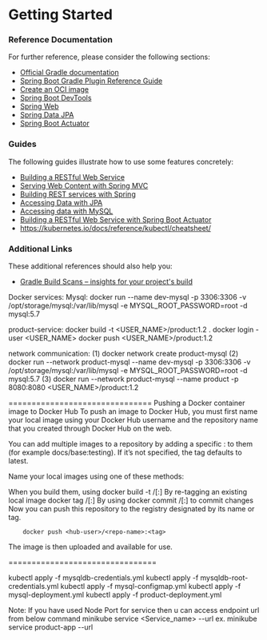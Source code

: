 # Getting Started

### Reference Documentation
For further reference, please consider the following sections:

* [Official Gradle documentation](https://docs.gradle.org)
* [Spring Boot Gradle Plugin Reference Guide](https://docs.spring.io/spring-boot/docs/2.5.3/gradle-plugin/reference/html/)
* [Create an OCI image](https://docs.spring.io/spring-boot/docs/2.5.3/gradle-plugin/reference/html/#build-image)
* [Spring Boot DevTools](https://docs.spring.io/spring-boot/docs/2.5.3/reference/htmlsingle/#using-boot-devtools)
* [Spring Web](https://docs.spring.io/spring-boot/docs/2.5.3/reference/htmlsingle/#boot-features-developing-web-applications)
* [Spring Data JPA](https://docs.spring.io/spring-boot/docs/2.5.3/reference/htmlsingle/#boot-features-jpa-and-spring-data)
* [Spring Boot Actuator](https://docs.spring.io/spring-boot/docs/2.5.3/reference/htmlsingle/#production-ready)

### Guides
The following guides illustrate how to use some features concretely:

* [Building a RESTful Web Service](https://spring.io/guides/gs/rest-service/)
* [Serving Web Content with Spring MVC](https://spring.io/guides/gs/serving-web-content/)
* [Building REST services with Spring](https://spring.io/guides/tutorials/bookmarks/)
* [Accessing Data with JPA](https://spring.io/guides/gs/accessing-data-jpa/)
* [Accessing data with MySQL](https://spring.io/guides/gs/accessing-data-mysql/)
* [Building a RESTful Web Service with Spring Boot Actuator](https://spring.io/guides/gs/actuator-service/)
* https://kubernetes.io/docs/reference/kubectl/cheatsheet/

### Additional Links
These additional references should also help you:

* [Gradle Build Scans – insights for your project's build](https://scans.gradle.com#gradle)

Docker services:
Mysql: 
docker run --name dev-mysql -p 3306:3306 -v /opt/storage/mysql:/var/lib/mysql -e MYSQL_ROOT_PASSWORD=root -d mysql:5.7

product-service:
docker build -t <USER_NAME>/product:1.2 .
docker login -user <USER_NAME>
docker push <USER_NAME>/product:1.2

network communication:
(1) docker network create product-mysql
(2) docker run --network product-mysql --name dev-mysql -p 3306:3306 -v /opt/storage/mysql:/var/lib/mysql -e MYSQL_ROOT_PASSWORD=root -d mysql:5.7
(3) docker run --network product-mysql --name product -p 8080:8080 <USER_NAME>/product:1.2




===============================
Pushing a Docker container image to Docker Hub
To push an image to Docker Hub, you must first name your local image using your Docker Hub username and the repository name that you created through Docker Hub on the web.

You can add multiple images to a repository by adding a specific :<tag> to them (for example docs/base:testing). If it’s not specified, the tag defaults to latest.

Name your local images using one of these methods:

When you build them, using 
		docker build -t <hub-user>/<repo-name>[:<tag>]
By re-tagging an existing local image 
		docker tag <existing-image> <hub-user>/<repo-name>[:<tag>]
By using 
		docker commit <existing-container> <hub-user>/<repo-name>[:<tag>] to commit changes
Now you can push this repository to the registry designated by its name or tag.

 		docker push <hub-user>/<repo-name>:<tag>
The image is then uploaded and available for use.

================================

kubectl apply -f mysqldb-credentials.yml
kubectl apply -f mysqldb-root-credentials.yml
kubectl apply -f mysql-configmap.yml
kubectl apply -f mysql-deployment.yml
kubectl apply -f product-deployment.yml


Note: If you have used Node Port for service then u can access endpoint url from below command
minikube service <Service_name> --url
 ex. minikube service product-app --url





